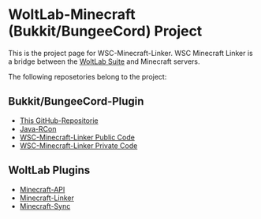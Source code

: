 # WoltLab-Minecraft (Bukkit/BungeeCord) Project
This is the project page for WSC-Minecraft-Linker.
WSC Minecraft Linker is a bridge between the [WoltLab Suite](https://www.woltlab.com/) and Minecraft servers.

The following reposetories belong to the project:
## Bukkit/BungeeCord-Plugin
* [This GitHub-Repositorie](https://github.com/xXSchrandXx/WSC-Minecraft-Linker-parent "WSC-Minecraft-Linker-parent")
* [Java-RCon](https://github.com/xXSchrandXx/Java-RCON "Java-RCon")
* [WSC-Minecraft-Linker Public Code](https://github.com/xXSchrandXx/WSC-Minecraft-Linker-public "WSC-Minecraft-Linker-public")
* [WSC-Minecraft-Linker Private Code](https://github.com/xXSchrandXx/WSC-Minecraft-Linker-private "WSC-Minecraft-Linker-private")
## WoltLab Plugins
* [Minecraft-API](https://github.com/xXSchrandXx/de.xxschrandxx.wsc.minecraft-api "de.xxschrandxx.wsc.minecraft-api")
* [Minecraft-Linker](https://github.com/xXSchrandXx/de.xxschrandxx.wsc.minecraft-linker "de.xxschrandxx.wsc.minecraft-linker")
* [Minecraft-Sync](https://github.com/xXSchrandXx/de.xxschrandxx.wsc.minecraft-sync "de.xxschrandxx.wsc.minecraft-sync")
